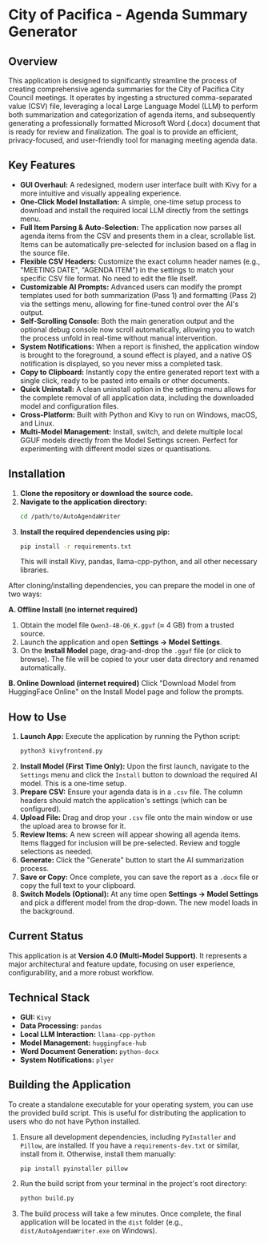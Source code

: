 # City of Pacifica - Agenda Summary Generator

## Overview
This application is designed to significantly streamline the process of creating comprehensive agenda summaries for the City of Pacifica City Council meetings. It operates by ingesting a structured comma-separated value (CSV) file, leveraging a local Large Language Model (LLM) to perform both summarization and categorization of agenda items, and subsequently generating a professionally formatted Microsoft Word (.docx) document that is ready for review and finalization. The goal is to provide an efficient, privacy-focused, and user-friendly tool for managing meeting agenda data.

## Key Features
*   **GUI Overhaul:** A redesigned, modern user interface built with Kivy for a more intuitive and visually appealing experience.
*   **One-Click Model Installation:** A simple, one-time setup process to download and install the required local LLM directly from the settings menu.
*   **Full Item Parsing & Auto-Selection:** The application now parses all agenda items from the CSV and presents them in a clear, scrollable list. Items can be automatically pre-selected for inclusion based on a flag in the source file.
*   **Flexible CSV Headers:** Customize the exact column header names (e.g., "MEETING DATE", "AGENDA ITEM") in the settings to match your specific CSV file format. No need to edit the file itself.
*   **Customizable AI Prompts:** Advanced users can modify the prompt templates used for both summarization (Pass 1) and formatting (Pass 2) via the settings menu, allowing for fine-tuned control over the AI's output.
*   **Self-Scrolling Console:** Both the main generation output and the optional debug console now scroll automatically, allowing you to watch the process unfold in real-time without manual intervention.
*   **System Notifications:** When a report is finished, the application window is brought to the foreground, a sound effect is played, and a native OS notification is displayed, so you never miss a completed task.
*   **Copy to Clipboard:** Instantly copy the entire generated report text with a single click, ready to be pasted into emails or other documents.
*   **Quick Uninstall:** A clean uninstall option in the settings menu allows for the complete removal of all application data, including the downloaded model and configuration files.
*   **Cross-Platform:** Built with Python and Kivy to run on Windows, macOS, and Linux.
*   **Multi-Model Management:** Install, switch, and delete multiple local GGUF models directly from the Model Settings screen. Perfect for experimenting with different model sizes or quantisations.

## Installation
1.  **Clone the repository or download the source code.**
2.  **Navigate to the application directory:**
    ```bash
    cd /path/to/AutoAgendaWriter
    ```
3.  **Install the required dependencies using pip:**
    ```bash
    pip install -r requirements.txt
    ```
    This will install Kivy, pandas, llama-cpp-python, and all other necessary libraries.

After cloning/installing dependencies, you can prepare the model in one of two ways:

**A. Offline Install (no internet required)**
1. Obtain the model file `Qwen3-4B-Q6_K.gguf` (≈ 4 GB) from a trusted source.
2. Launch the application and open **Settings → Model Settings**.
3. On the **Install Model** page, drag-and-drop the `.gguf` file (or click to browse).
   The file will be copied to your user data directory and renamed automatically.

**B. Online Download (internet required)**
Click "Download Model from HuggingFace Online" on the Install Model page and follow the prompts.

## How to Use
1.  **Launch App:** Execute the application by running the Python script:
    ```bash
    python3 kivyfrontend.py
    ```
2.  **Install Model (First Time Only):** Upon the first launch, navigate to the `Settings` menu and click the `Install` button to download the required AI model. This is a one-time setup.
3.  **Prepare CSV:** Ensure your agenda data is in a `.csv` file. The column headers should match the application's settings (which can be configured).
4.  **Upload File:** Drag and drop your `.csv` file onto the main window or use the upload area to browse for it.
5.  **Review Items:** A new screen will appear showing all agenda items. Items flagged for inclusion will be pre-selected. Review and toggle selections as needed.
6.  **Generate:** Click the "Generate" button to start the AI summarization process.
7.  **Save or Copy:** Once complete, you can save the report as a `.docx` file or copy the full text to your clipboard.
8.  **Switch Models (Optional):** At any time open **Settings → Model Settings** and pick a different model from the drop-down. The new model loads in the background.

## Current Status
This application is at **Version 4.0 (Multi-Model Support)**. It represents a major architectural and feature update, focusing on user experience, configurability, and a more robust workflow.

## Technical Stack
*   **GUI:** `Kivy`
*   **Data Processing:** `pandas`
*   **Local LLM Interaction:** `llama-cpp-python`
*   **Model Management:** `huggingface-hub`
*   **Word Document Generation:** `python-docx`
*   **System Notifications:** `plyer`

## Building the Application

To create a standalone executable for your operating system, you can use the provided build script. This is useful for distributing the application to users who do not have Python installed.

1.  Ensure all development dependencies, including `PyInstaller` and `Pillow`, are installed. If you have a `requirements-dev.txt` or similar, install from it. Otherwise, install them manually:
    ```bash
    pip install pyinstaller pillow
    ```
2.  Run the build script from your terminal in the project's root directory:
    ```bash
    python build.py
    ```
3.  The build process will take a few minutes. Once complete, the final application will be located in the `dist` folder (e.g., `dist/AutoAgendaWriter.exe` on Windows).
